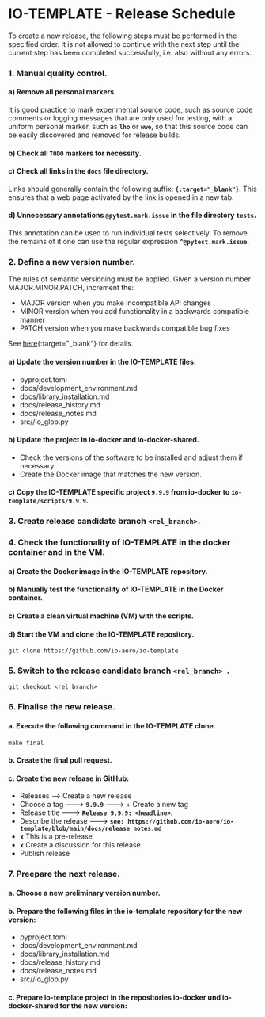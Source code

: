# IO-TEMPLATE - Release Schedule

To create a new release, the following steps must be performed in the specified order.
It is not allowed to continue with the next step until the current step has been completed successfully, i.e. also without any errors. 

### **1. Manual quality control**.

#### a) Remove all personal markers.

It is good practice to mark experimental source code, such as source code comments or logging messages that are only used for testing, with a uniform personal marker, such as **`lho`** or **`wwe`**, so that this source code can be easily discovered and removed for release builds.

#### b) Check all **`TODO`** markers for necessity.

#### c) Check all links in the **`docs`** file directory.

Links should generally contain the following suffix: **`{:target="_blank"}`**. 
This ensures that a web page activated by the link is opened in a new tab.

#### d) Unnecessary annotations **`@pytest.mark.issue`** in the file directory **`tests`**.

This annotation can be used to run individual tests selectively. 
To remove the remains of it one can use the regular expression **`^@pytest.mark.issue`**.

### **2. Define a new version number**.

The rules of semantic versioning must be applied. 
Given a version number MAJOR.MINOR.PATCH, increment the:

* MAJOR version when you make incompatible API changes
* MINOR version when you add functionality in a backwards compatible manner
* PATCH version when you make backwards compatible bug fixes

See [here](https://semver.org/){:target="_blank"} for details.

#### a) Update the version number in the **IO-TEMPLATE** files:

- pyproject.toml
- docs/development_environment.md
- docs/library_installation.md
- docs/release_history.md
- docs/release_notes.md
- src//io_glob.py

#### b) Update the project in io-docker and io-docker-shared.

- Check the versions of the software to be installed and adjust them if necessary.
- Create the Docker image that matches the new version.

#### c) Copy the **IO-TEMPLATE** specific project `9.9.9` from io-docker to `io-template/scripts/9.9.9`.

### **3. Create release candidate branch `<rel_branch>`**.

### **4. Check the functionality of **IO-TEMPLATE** in the docker container and in the VM**. 

#### a) Create the Docker image in the **IO-TEMPLATE** repository.

#### b) Manually test the functionality of **IO-TEMPLATE** in the Docker container.

#### c) Create a clean virtual machine (VM) with the scripts.

#### d) Start the VM and clone the **IO-TEMPLATE** repository.

    git clone https://github.com/io-aero/io-template

### **5. Switch to the release candidate branch `<rel_branch> `**.

    git checkout <rel_branch>

### **6. Finalise the new release**.

#### a. Execute the following command in the **IO-TEMPLATE** clone.

    make final

#### b. Create the final pull request.

#### c. Create the new release in GitHub:

- Releases --> Create a new release
- Choose a tag ---> **`9.9.9`** ---> + Create a new tag
- Release title ---> **`Release 9.9.9: <headline>`**.
- Describe the release ---> **`see: https://github.com/io-aero/io-template/blob/main/docs/release_notes.md`**
- **`x`** This is a pre-release
- **`x`** Create a discussion for this release
- Publish release

### **7. Preepare the next release**.

#### a. Choose a new preliminary version number.

#### b. Prepare the following files in the **io-template** repository for the new version:

- pyproject.toml
- docs/development_environment.md
- docs/library_installation.md
- docs/release_history.md
- docs/release_notes.md
- src//io_glob.py

#### c. Prepare **io-template** project in the repositories **io-docker** und **io-docker-shared** for the new version:



